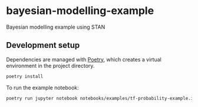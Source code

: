 # bayesian-modelling-example
Bayesian modelling example using STAN

## Development setup
Dependencies are managed with [Poetry](https://python-poetry.org/), which creates a virtual environment in the project directory.

```bash
poetry install
```

To run the example notebook:

```bash
poetry run jupyter notebook notebooks/examples/tf-probability-example.ipynb
```

